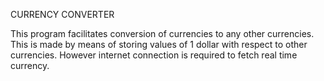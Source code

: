 CURRENCY CONVERTER

This program facilitates conversion of currencies to any other currencies. This is made by means of storing values of 1 dollar with respect
to other currencies. However internet connection is required to fetch real time currency.
